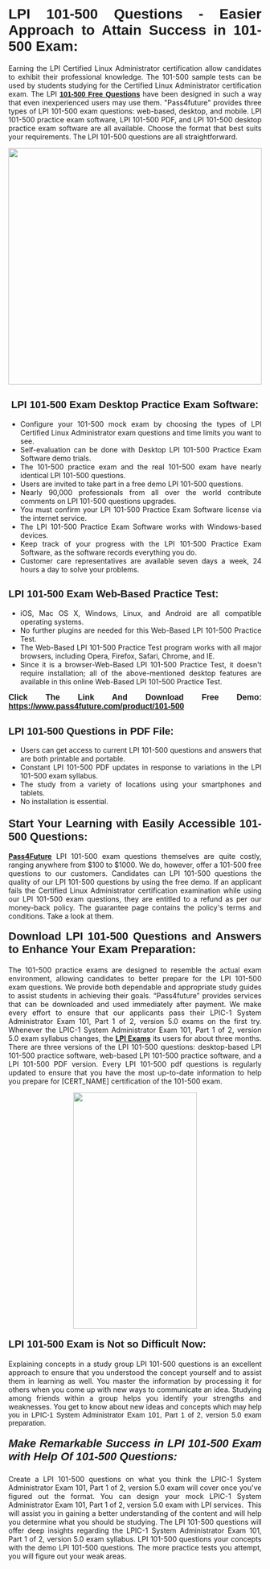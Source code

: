 <h1 style="text-align: justify;"><span style="font-family:Tahoma,Geneva,sans-serif;"><strong>LPI 101-500 Questions - Easier Approach to Attain Success in 101-500 Exam:</strong></span></h1>

<p style="text-align: justify;">Earning the LPI Certified Linux Administrator certification allow candidates to exhibit their professional knowledge. The 101-500 sample tests can be used by students studying for the Certified Linux Administrator certification exam. The LPI <a href="https://www.pass4future.com/questions/lpi/101-500" target="_blank"><span style="font-family:Tahoma,Geneva,sans-serif;"><strong>101-500 Free Questions</strong></span></a> have been designed in such a way that even inexperienced users may use them. "Pass4future" provides three types of LPI 101-500 exam questions: web-based, desktop, and mobile. LPI 101-500 practice exam software, LPI 101-500 PDF, and LPI 101-500 desktop practice exam software are all available. Choose the format that best suits your requirements. The LPI 101-500 questions are all straightforward.</p>

<p style="text-align: justify;"><a href="https://www.pass4future.com/product/101-500" target="_blank"><img alt="" src="https://lh3.googleusercontent.com/pw/AM-JKLU5_aushiRQbaoUdVonD_1om6esFnUm_j21jdeI1V3aesz_ETcO2Y8QVj0ZamD1vJ__MzXKNoh3XzzrDTXgudBuMwEatvdphNwcixeZDIncATvFdVanIchOfqVuIJHbWkG03KYMH2pwXnb7WaAnvI3g=w1366-h490-no?authuser=0" style="width: 100%; height: 470px;" /></a></p>

<h2 style="text-align: justify;"><strong><span style="font-family:Tahoma,Geneva,sans-serif;"><span style="font-size:20px;"> LPI 101-500 Exam Desktop Practice Exam Software:</span></span></strong></h2>

<ul>
	<li style="text-align: justify;">Configure your 101-500 mock exam by choosing the types of LPI Certified Linux Administrator exam questions and time limits you want to see.</li>
	<li style="text-align: justify;">Self-evaluation can be done with Desktop LPI 101-500 Practice Exam Software demo trials.</li>
	<li style="text-align: justify;">The 101-500 practice exam and the real 101-500 exam have nearly identical LPI 101-500 questions.</li>
	<li style="text-align: justify;">Users are invited to take part in a free demo LPI 101-500 questions.</li>
	<li style="text-align: justify;">Nearly 90,000 professionals from all over the world contribute comments on LPI 101-500 questions upgrades.</li>
	<li style="text-align: justify;">You must confirm your LPI 101-500 Practice Exam Software license via the internet service.</li>
	<li style="text-align: justify;">The LPI 101-500 Practice Exam Software works with Windows-based devices.</li>
	<li style="text-align: justify;">Keep track of your progress with the LPI 101-500 Practice Exam Software, as the software records everything you do.</li>
	<li style="text-align: justify;">Customer care representatives are available seven days a week, 24 hours a day to solve your problems.</li>
</ul>

<h2 style="text-align: justify;"><span style="font-family:Tahoma,Geneva,sans-serif;"><strong><span style="font-size:20px;">LPI 101-500 Exam Web-Based Practice Test:</span></strong></span></h2>

<ul>
	<li style="text-align: justify;">iOS, Mac OS X, Windows, Linux, and Android are all compatible operating systems.</li>
	<li style="text-align: justify;">No further plugins are needed for this Web-Based LPI 101-500 Practice Test.</li>
	<li style="text-align: justify;">The Web-Based LPI 101-500 Practice Test program works with all major browsers, including Opera, Firefox, Safari, Chrome, and IE.</li>
	<li style="text-align: justify;">Since it is a browser-Web-Based LPI 101-500 Practice Test, it doesn't require installation; all of the above-mentioned desktop features are available in this online Web-Based LPI 101-500 Practice Test.</li>
</ul>

<p style="text-align: justify;"><span style="font-family:Tahoma,Geneva,sans-serif;"><span style="font-size:16px;"><strong>Click The Link And Download Free Demo:</strong></span></span> <a href="https://www.pass4future.com/product/101-500" target="_blank"><span style="font-family:Tahoma,Geneva,sans-serif;"><span style="font-size:16px;"><strong>https://www.pass4future.com/product/101-500</strong></span></span></a></p>

<h2 style="text-align: justify;"><strong><span style="font-family:Tahoma,Geneva,sans-serif;"><span style="font-size:20px;">LPI 101-500 Questions in PDF File:</span></span></strong></h2>

<ul>
	<li style="text-align: justify;">Users can get access to current LPI 101-500 questions and answers that are both printable and portable.</li>
	<li style="text-align: justify;">Constant LPI 101-500 PDF updates in response to variations in the LPI 101-500 exam syllabus.</li>
	<li style="text-align: justify;">The study from a variety of locations using your smartphones and tablets.</li>
	<li style="text-align: justify;">No installation is essential.</li>
</ul>

<h3 style="text-align: justify;"><span style="font-family:Tahoma,Geneva,sans-serif;"><strong><span style="font-size:22px;">Start Your Learning with Easily Accessible 101-500 Questions:</span></strong></span></h3>

<p style="text-align: justify;"><strong><a href="https://www.pass4future.com/" target="_blank">Pass4Future</a></strong> LPI 101-500 exam questions themselves are quite costly, ranging anywhere from $100 to $1000. We do, however, offer a 101-500 free questions to our customers. Candidates can LPI 101-500 questions the quality of our LPI 101-500 questions by using the free demo. If an applicant fails the Certified Linux Administrator certification examination while using our LPI 101-500 exam questions, they are entitled to a refund as per our money-back policy. The guarantee page contains the policy's terms and conditions. Take a look at them.</p>

<h4 style="text-align: justify;"><strong><span style="font-family:Tahoma,Geneva,sans-serif;"><span style="font-size:22px;">Download LPI 101-500 Questions and Answers to Enhance Your Exam Preparation:</span></span></strong></h4>

<p style="text-align: justify;">The 101-500 practice exams are designed to resemble the actual exam environment, allowing candidates to better prepare for the LPI 101-500 exam questions. We provide both dependable and appropriate study guides to assist students in achieving their goals. “Pass4future” provides services that can be downloaded and used immediately after payment. We make every effort to ensure that our applicants pass their LPIC-1 System Administrator Exam 101, Part 1 of 2, version 5.0 exams on the first try. Whenever the LPIC-1 System Administrator Exam 101, Part 1 of 2, version 5.0 exam syllabus changes, the <strong><a href="https://www.pass4future.com/lpi" target="_blank">LPI Exams</a></strong> its users for about three months. There are three versions of the LPI 101-500 questions: desktop-based LPI 101-500 practice software, web-based LPI 101-500 practice software, and a LPI 101-500 PDF version. Every LPI 101-500 pdf questions is regularly updated to ensure that you have the most up-to-date information to help you prepare for [CERT_NAME] certification of the 101-500 exam.</p>

<p style="text-align: center;"><a href="https://www.pass4future.com/product/101-500" target="_blank"><img alt="" src="https://lh3.googleusercontent.com/pw/AM-JKLV3yUm3jiqqIo1xIsj1VJ_UeysYexQY-pRYO0rIFl3vg11QZioN-gzffpw2AfKqFynWuvoXOreWrWS0swpr4xmOSWfwII2jvatteuqrfxiWGFBSHPiZUCoi33jqeymK5dmu-0enyX6tayRCAMHw05jv=s617-no?authuser=0" style="width: 70%; height: 470px;" /></a></p>

<h4 style="text-align: justify;"><strong><span style="font-family:Tahoma,Geneva,sans-serif;"><span style="font-size:20px;">LPI 101-500 Exam is Not so Difficult Now:</span></span></strong></h4>

<p style="text-align: justify;">Explaining concepts in a study group LPI 101-500 questions is an excellent approach to ensure that you understood the concept yourself and to assist them in learning as well. You master the information by processing it for others when you come up with new ways to communicate an idea. Studying among friends within a group helps you identify your strengths and weaknesses. You get to know about new ideas and concepts <span style="font-family:Tahoma,Geneva,sans-serif;">which may help you in LPIC-1 System Administrator Exam 101, Part 1 of 2, version 5.0 exam preparation.</span></p>

<h5 style="text-align: justify;"><span style="font-family:Tahoma,Geneva,sans-serif;"><span style="font-size:22px;"><strong>Make Remarkable Success in LPI 101-500 Exam with Help Of 101-500 Questions:</strong></span></span></h5>

<p style="text-align: justify;">Create a LPI 101-500 questions on what you think the LPIC-1 System Administrator Exam 101, Part 1 of 2, version 5.0 exam will cover once you've figured out the format. You can design your mock LPIC-1 System Administrator Exam 101, Part 1 of 2, version 5.0 exam with LPI services.  This will assist you in gaining a better understanding of the content and will help you determine what you should be studying. The LPI 101-500 questions will offer deep insights regarding the LPIC-1 System Administrator Exam 101, Part 1 of 2, version 5.0 exam syllabus. LPI 101-500 questions your concepts with the demo LPI 101-500 questions. The more practice tests you attempt, you will figure out your weak areas.</p>
